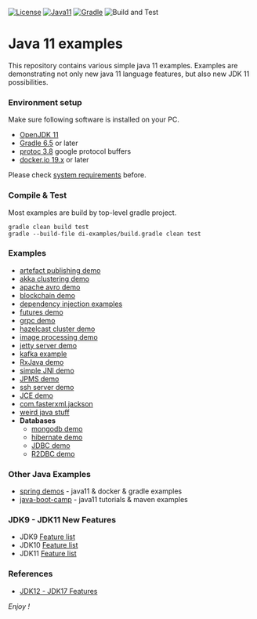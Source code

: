[![License](https://img.shields.io/badge/License-Apache%202.0-blue.svg)](https://opensource.org/licenses/Apache-2.0)
[![Java11](https://img.shields.io/badge/java-11-blue)](https://img.shields.io/badge/java-11-blue)
[![Gradle](https://img.shields.io/badge/gradle-v6.5-blue)](https://img.shields.io/badge/gradle-v6.5-blue)
![Build and Test](https://github.com/jveverka/java-11-examples/workflows/Build%20and%20Test/badge.svg)

# Java 11 examples
This repository contains various simple java 11 examples.
Examples are demonstrating not only new java 11 language features, 
but also new JDK 11 possibilities. 

### Environment setup
Make sure following software is installed on your PC.
* [OpenJDK 11](https://adoptopenjdk.net/?variant=openjdk11&jvmVariant=hotspot)
* [Gradle 6.5](https://gradle.org/install/) or later
* [protoc 3.8](https://github.com/protocolbuffers/protobuf/releases/tag/v3.8.0) google protocol buffers
* [docker.io 19.x](https://www.docker.com/) or later 

Please check [system requirements](docs/system-requirements.md) before. 

### Compile & Test
Most examples are build by top-level gradle project.
```
gradle clean build test
gradle --build-file di-examples/build.gradle clean test
```

### Examples
* [artefact publishing demo](artefact-publishing-demo)
* [akka clustering demo](akka-cluster-sshsessions)
* [apache avro demo](avro-demo)
* [blockchain demo](block-chain)
* [dependency injection examples](di-examples)
* [futures demo](futures-demo)
* [grpc demo](grpc-demo)
* [hazelcast cluster demo](hazelcast-cluster)
* [image processing demo](imageprocessing-demo)
* [jetty server demo](jetty-servlet4-http2)
* [kafka example](kafka-example)
* [RxJava demo](rxjava-demo)
* [simple JNI demo](simple-jni-demo)
* [JPMS demo](simple-module-example)
* [ssh server demo](ssh-server-demo)
* [JCE demo](jce-demo)
* [com.fasterxml.jackson](jackson-fasterxml-demo)
* [weird java stuff](java-is-weird)
* __Databases__
  * [mongodb demo](mongodb-demo)
  * [hibernate demo](hibernate-demo)
  * [JDBC demo](jdbc-demo)
  * [R2DBC demo](r2dbc-demo)

### Other Java Examples
* [spring demos](https://github.com/jveverka/spring-examples) - java11 & docker & gradle examples
* [java-boot-camp](https://github.com/jveverka/java-boot-camp) - java11 tutorials & maven examples

### JDK9 - JDK11 New Features 
* JDK9  [Feature list](https://openjdk.java.net/projects/jdk9/)
* JDK10 [Feature list](https://openjdk.java.net/projects/jdk/10/)
* JDK11 [Feature list](https://openjdk.java.net/projects/jdk/11/) 

### References
* [JDK12 - JDK17 Features](https://github.com/jveverka/java-17-examples)

_Enjoy !_
